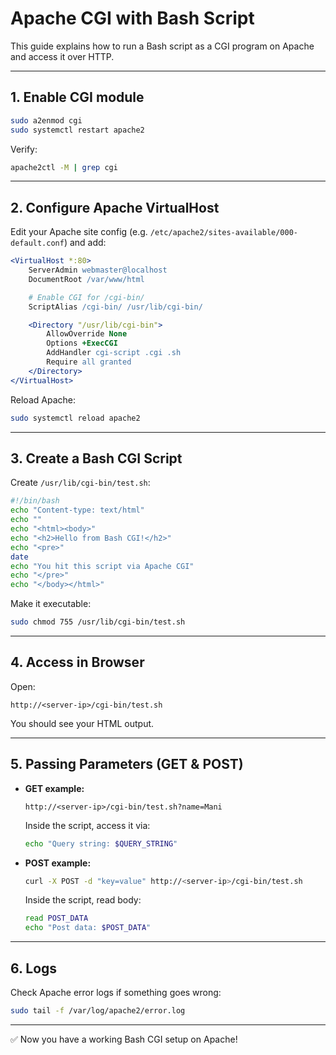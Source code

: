 # Apache CGI with Bash Script

This guide explains how to run a Bash script as a CGI program on Apache and access it over HTTP.

---

## 1. Enable CGI module
```bash
sudo a2enmod cgi
sudo systemctl restart apache2
````

Verify:

```bash
apache2ctl -M | grep cgi
```

---

## 2. Configure Apache VirtualHost

Edit your Apache site config (e.g. `/etc/apache2/sites-available/000-default.conf`) and add:

```apache
<VirtualHost *:80>
    ServerAdmin webmaster@localhost
    DocumentRoot /var/www/html

    # Enable CGI for /cgi-bin/
    ScriptAlias /cgi-bin/ /usr/lib/cgi-bin/

    <Directory "/usr/lib/cgi-bin">
        AllowOverride None
        Options +ExecCGI
        AddHandler cgi-script .cgi .sh
        Require all granted
    </Directory>
</VirtualHost>
```

Reload Apache:

```bash
sudo systemctl reload apache2
```

---

## 3. Create a Bash CGI Script

Create `/usr/lib/cgi-bin/test.sh`:

```bash
#!/bin/bash
echo "Content-type: text/html"
echo ""
echo "<html><body>"
echo "<h2>Hello from Bash CGI!</h2>"
echo "<pre>"
date
echo "You hit this script via Apache CGI"
echo "</pre>"
echo "</body></html>"
```

Make it executable:

```bash
sudo chmod 755 /usr/lib/cgi-bin/test.sh
```

---

## 4. Access in Browser

Open:

```
http://<server-ip>/cgi-bin/test.sh
```

You should see your HTML output.

---

## 5. Passing Parameters (GET & POST)

* **GET example:**

  ```
  http://<server-ip>/cgi-bin/test.sh?name=Mani
  ```

  Inside the script, access it via:

  ```bash
  echo "Query string: $QUERY_STRING"
  ```

* **POST example:**

  ```bash
  curl -X POST -d "key=value" http://<server-ip>/cgi-bin/test.sh
  ```

  Inside the script, read body:

  ```bash
  read POST_DATA
  echo "Post data: $POST_DATA"
  ```

---

## 6. Logs

Check Apache error logs if something goes wrong:

```bash
sudo tail -f /var/log/apache2/error.log
```

---

✅ Now you have a working Bash CGI setup on Apache!
